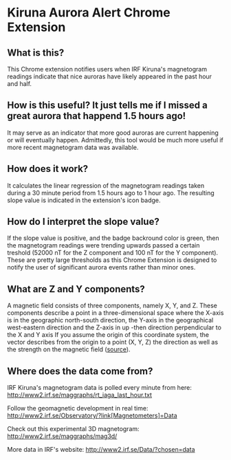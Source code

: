 # Kiruna Aurora Alert Chrome Extension 

## What is this?
This Chrome extension notifies users when IRF Kiruna's magnetogram readings indicate that nice auroras have likely appeared in the past hour and half.

## How is this useful? It just tells me if I missed a great aurora that happend 1.5 hours ago!
It may serve as an indicator that more good auroras are current happening or will eventually happen. Admittedly, this tool would be much more useful if more recent magnetogram data was available. 

## How does it work?
It calculates the linear regression of the magnetogram readings taken during a 30 minute period from 1.5 hours ago to 1 hour ago. The resulting slope value is indicated in the extension's icon badge.

## How do I interpret the slope value?
If the slope value is positive, and the badge backround color is green, then the magnetogram readings were trending upwards passed a certain treshold (52000 nT for the Z component and 100 nT for the Y component). These are pretty large thresholds as this Chrome Extension is designed to notify the user of significant aurora events rather than minor ones.

## What are Z and Y components?
A magnetic field consists of three components, namely X, Y, and Z. These components describe a point in a three-dimensional space where the X-axis is in the geographic north-south direction, the Y-axis in the geographical west-eastern direction and the Z-axis in up -then direction perpendicular to the X and Y axis If you assume the origin of this coordinate system, the vector describes from the origin to a point (X, Y, Z) the direction as well as the strength on the magnetic field ([source](http://www2.irf.se/maggraphs/mag3d/)).

## Where does the data come from?

IRF Kiruna's magnetogram data is polled every minute from here:
http://www2.irf.se/maggraphs/rt_iaga_last_hour.txt

Follow the geomagnetic development in real time:
http://www2.irf.se/Observatory/?link[Magnetometers]=Data

Check out this experimental 3D magnetogram:
http://www2.irf.se/maggraphs/mag3d/

More data in IRF's website:
http://www2.irf.se/Data/?chosen=data

